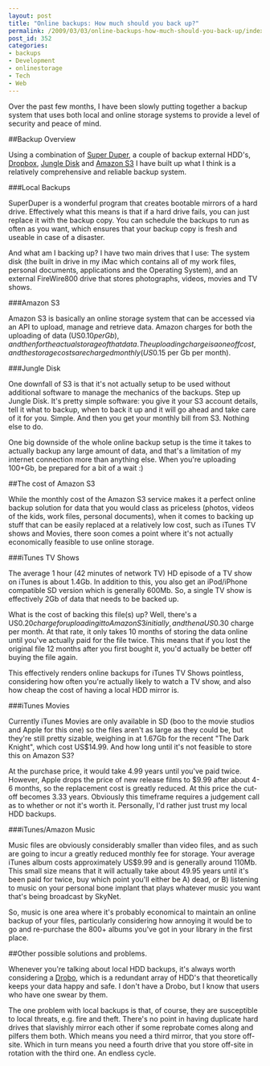 ```yaml
---
layout: post
title: "Online backups: How much should you back up?"
permalink: /2009/03/03/online-backups-how-much-should-you-back-up/index.html
post_id: 352
categories: 
- backups
- Development
- onlinestorage
- Tech
- Web
---
```


 Over the past few months, I have been slowly putting together a backup system that uses both local and online storage systems to provide a level of security and peace of mind.




##Backup Overview




 Using a combination of <a href="http://www.shirt-pocket.com/SuperDuper/SuperDuperDescription.html">Super Duper</a>, a couple of backup external <span class="caps">HDD</span>'s, <a href="https://www.getdropbox.com/">Dropbox</a>, <a href="http://www.jungledisk.com/">Jungle Disk</a> and <a href="http://aws.amazon.com/s3/">Amazon S3</a> I have built up what I think is a relatively comprehensive and reliable backup system.




###Local Backups




 SuperDuper is a wonderful program that creates bootable mirrors of a hard drive. Effectively what this means is that if a hard drive fails, you can just replace it with the backup copy. You can schedule the backups to run as often as you want, which ensures that your backup copy is fresh and useable in case of a disaster.




 And what am I backing up? I have two main drives that I use: The system disk (the built in drive in my iMac which contains all of my work files, personal documents, applications and the Operating System), and an external FireWire800 drive that stores photographs, videos, movies and TV shows.




###Amazon S3




 Amazon S3 is basically an online storage system that can be accessed via an <span class="caps">API</span> to upload, manage and retrieve data. Amazon charges for both the uploading of data (US$0.10 per Gb), and then for the actual storage of that data. The uploading charge is a one off cost, and the storage costs are charged monthly (US$0.15 per Gb per month).




###Jungle Disk




 One downfall of S3 is that it's not actually setup to be used without additional software to manage the mechanics of the backups. Step up Jungle Disk. It's pretty simple software: you give it your S3 account details, tell it what to backup, when to back it up and it will go ahead and take care of it for you. Simple. And then you get your monthly bill from S3. Nothing else to do.




 One big downside of the whole online backup setup is the time it takes to actually backup any large amount of data, and that's a limitation of my internet connection more than anything else. When you're uploading 100+Gb, be prepared for a bit of a wait :)




##The cost of Amazon S3




 While the monthly cost of the Amazon S3 service makes it a perfect online backup solution for data that you would class as priceless (photos, videos of the kids, work files, personal documents), when it comes to backing up stuff that can be easily replaced at a relatively low cost, such as iTunes TV shows and Movies, there soon comes a point where it's not actually economically feasible to use online storage.




###iTunes TV Shows




 The average 1 hour (42 minutes of network TV) HD episode of a TV show on iTunes is about 1.4Gb. In addition to this, you also get an iPod/iPhone compatible SD version which is generally 600Mb. So, a single TV show is effectively 2Gb of data that needs to be backed up.




 What is the cost of backing this file(s) up? Well, there's a US$0.20 charge for uploading it to Amazon S3 initially, and then a US$0.30 charge per month. At that rate, it only takes 10 months of storing the data online until you've actually paid for the file twice. This means that if you lost the original file 12 months after you first bought it, you'd actually be better off buying the file again.




 This effectively renders online backups for iTunes TV Shows pointless, considering how often you're actually likely to watch a TV show, and also how cheap the cost of having a local <span class="caps">HDD</span> mirror is.




###iTunes Movies




 Currently iTunes Movies are only available in SD (boo to the movie studios and Apple for this one) so the files aren't as large as they could be, but they're still pretty sizable, weighing in at 1.67Gb for the recent "The Dark Knight", which cost US$14.99. And how long until it's not feasible to store this on Amazon S3?




 At the purchase price, it would take 4.99 years until you've paid twice. However, Apple drops the price of new release films to $9.99 after about 4-6 months, so the replacement cost is greatly reduced. At this price the cut-off becomes 3.33 years. Obviously this timeframe requires a judgement call as to whether or not it's worth it. Personally, I'd rather just trust my local <span class="caps">HDD</span> backups.




###iTunes/Amazon Music




 Music files are obviously considerably smaller than video files, and as such are going to incur a greatly reduced monthly fee for storage. Your average iTunes album costs approximately US$9.99 and is generally around 110Mb. This small size means that it will actually take about 49.95 years until it's been paid for twice, buy which point you'll either be A) dead, or B) listening to music on your personal bone implant that plays whatever music you want that's being broadcast by SkyNet.




 So, music is one area where it's probably economical to maintain an online backup of your files, particularly considering how annoying it would be to go and re-purchase the 800+ albums you've got in your library in the first place.




##Other possible solutions and problems.




 Whenever you're talking about local <span class="caps">HDD</span> backups, it's always worth considering a <a href="http://www.drobo.com/">Drobo</a>, which is a redundant array of <span class="caps">HDD</span>'s that theoretically keeps your data happy and safe. I don't have a Drobo, but I know that users who have one swear by them.




 The one problem with local backups is that, of course, they are susceptible to local threats, e.g. fire and theft. There's no point in having duplicate hard drives that slavishly mirror each other if some reprobate comes along and pilfers them both. Which means you need a third mirror, that you store off-site. Which in turn means you need a fourth drive that you store off-site in rotation with the third one. An endless cycle.

